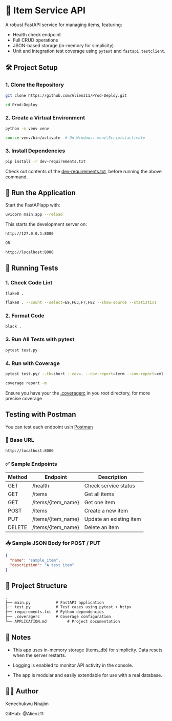 # 🧩 Item Service API

A robust FastAPI service for managing items, featuring:

- Health check endpoint
- Full CRUD operations
- JSON-based storage (in-memory for simplicity)
- Unit and integration test coverage using `pytest` and `fastapi.testclient`.

## 🛠️ Project Setup

### 1. Clone the Repository

```bash
git clone https://github.com/Alienz11/Prod-Deploy.git

cd Prod-Deploy
```

### 2. Create a Virtual Environment

```bash
python -m venv venv

source venv/bin/activate  # On Windows: venv\Scripts\activate
```

### 3. Install Dependencies

```bash
pip install -r dev-requirements.txt
```

Check out contents of the [dev-requirements.txt](./dev-requirements.txt), before running the above command.

## 🚀 Run the Application

Start the FastAPIapp with:

```bash
uvicorn main:app --reload
```

This starts the development server on:

```bash
http://127.0.0.1:8000

OR

http://localhost:8000
```

## 🧪 Running Tests

### 1. Check Code Lint

```bash
flake8 .

flake8 . --count --select=E9,F63,F7,F82 --show-source --statistics
```

### 2. Format Code

```bash
black .
```

### 3. Run All Tests with pytest

```bash
pytest test.py
```

### 4. Run with Coverage

```bash
pytest test.py/ --tb=short --cov=. --cov-report=term --cov-report=xml --cov-config=.coveragerc

coverage report -m  
```

Ensure you have your the [.coveragerc](./.coveragerc) in you root directory, for more precise coverage

## Testing with Postman

You can test each endpoint usin [Postman](https://www.postman.com/)

### 📌 Base URL

```bash
http://localhost:8000
```

### ✅ Sample Endpoints

| Method | Endpoint         | Description           |
|--------|------------------|-----------------------|
| GET    | /health          | Check service status  |
| GET    | /items           | Get all items         |
| GET    | /items/{item_name}| Get one item          |
| POST   | /items           | Create a new item     |
| PUT    | /items/{item_name}| Update an existing item|
| DELETE | /items/{item_name}| Delete an item        |

### 📥 Sample JSON Body for POST / PUT

```json
{
  "name": "sample_item",
  "description": "A test item"
}
```

## 🧾 Project Structure

```txt
.
├── main.py           # FastAPI application
├── test.py           # Test cases using pytest + httpx
├── requirements.txt  # Python dependencies
├── .coveragerc       # Coverage configuration
└── APPLICATION.md         # Project documentation

```

## 🧠 Notes

- This app uses in-memory storage (items_db) for simplicity. Data resets when the server restarts.

- Logging is enabled to monitor API activity in the console.

- The app is modular and easily extendable for use with a real database.

## 🧑‍💻 Author

Kenechukwu Nnajim

GitHub: @Alienz11
